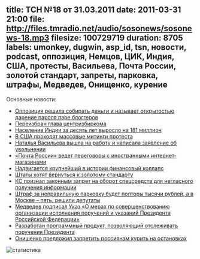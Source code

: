 title: ТСН №18 от 31.03.2011
date: 2011-03-31 21:00
file: http://files.tmradio.net/audio/sosonews/sosonews-18.mp3
filesize: 100729719
duration: 8705
labels: umonkey, dugwin, asp_id, tsn, новости, podcast, оппозиция, Немцов, ЦИК, Индия, США, протесты, Васильева, Почта России, золотой стандарт, запреты, парковка, штрафы, Медведев, Онищенко, курение
---
Основные новости:

<ul>
<li><a href="http://txt.newsru.com/russia/29mar2011/putin_corruption.html">Оппозиция решила собирать деньги и называет открытостью дарение пароля паре блоггеров</a></li>
<li><a href="http://echo.msk.ru/news/761173-echo.html">Переизбран глава центризбиркома</a></li>
<li><a href="http://lenta.ru/news/2011/03/31/census/">Население Индии за десять лет выросло на 181 миллион</a></li>
<li><a href="http://slon.ru/blogs/samorukov/post/569956/">В США проходят массовые митинги протеста</a></li>
<li><a href="http://txt.newsru.com/russia/28mar2011/vasiljeva.html">Наталья Васильева вышла на работу и написала заявление об увольнении</a></li>
<li><a href="http://www.kommersant.ru/doc-rss/1610799">«Почта России» ведет переговоры с иностранными интернет-магазинами</a></li>
<li><a href="http://www.nr2.ru/moskow/325870.html">Надвигается крупнейший в истории финансовый коллапс</a></li>
<li><a href="http://www.rbcdaily.ru/2011/03/24/world/562949979926485">Штаты хотят вернуться к золотому стандарту</a></li>
<li><a href="http://www.ksrf.ru/News/Pages/ViewItem.aspx?ParamId=856">КС признал законным запрет на оборот спецсредств для негласного получения информации</a></li>
<li><a href="http://gazeta.ru/news/lenta/2011/03/25/n_1762569.shtml">Штраф за неправильную парковку будет полторы тысячи рублей, а в Москве – пять, решили депутаты</a></li>
<li><a href="http://news.kremlin.ru/acts/10754">Медведев подписал Указ «О мерах по совершенствованию организации исполнения поручений и указаний Президента Российской Федерации»</a></li>
<li><a href="http://www.i-russia.ru/computers/news/3960/">Разработан программный продукт, позволяющий отслеживать поручения Президента</a></li>
<li><a href="http://www.dni.ru/society/2011/3/30/209796.html">Онищенко предложил запретить россиянам курить на остановках</a></li>
</ul>

![статистика](http://files.tmradio.net/audio/sosonews/sosonews-18.png)
